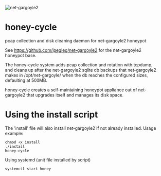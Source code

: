 ![net-gargoyle2](https://carefuldata.com/images/cdlogo.png)

# honey-cycle
pcap collection and disk cleaning daemon for net-gargoyle2 honeypot

See https://github.com/jpegleg/net-gargoyle2 for the net-gargoyle2 honeypot base.

The honey-cycle system adds pcap collection and rotation with tcpdump,
and cleans up after the net-gargoyle2 sqlite db backups that net-gargoyle2
makes in /opt/net-gargoyle/ when the db reaches the configured sizes, defaulting
at 500MB.

honey-cycle creates a self-maintaining honeypot appliance out of net-gargoyle2
that upgrades itself and manages its disk space.

# Using the install script
The 'install' file will also install net-gargoyle2 if not already installed.
Usage example:

```
chmod +x install
./install
honey-cycle
```

Using systemd (unit file installed by script)

```
systemctl start honey
```
